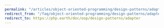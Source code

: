 ```yaml
---
permalink: "/articles/object-oriented-programming/design-patterns/adapter/"
redirect_from: "/faq/object-oriented-programming/design-patterns/adapter/"
redirect_to: https://php.earth/doc/oop/design-patterns/adapter
---
```

